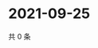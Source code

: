 # 2021-09-25

共 0 条

<!-- BEGIN WEIBO -->
<!-- 最后更新时间 Sat Sep 25 2021 01:06:38 GMT+0800 (China Standard Time) -->

<!-- END WEIBO -->
